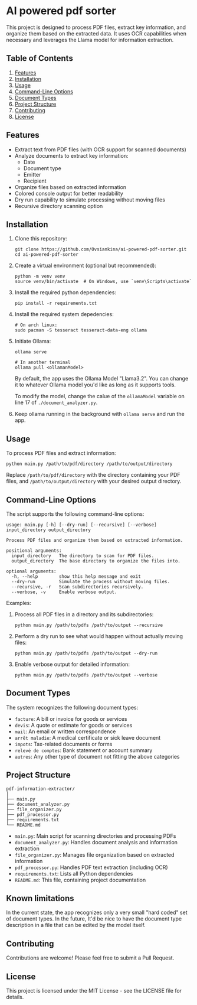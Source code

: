 # AI powered pdf sorter

This project is designed to process PDF files, extract key information, and organize them based on the extracted data. It uses OCR capabilities when necessary and leverages the Llama model for information extraction.

## Table of Contents

1. [Features](#features)
2. [Installation](#installation)
3. [Usage](#usage)
4. [Command-Line Options](#command-line-options)
5. [Document Types](#document-types)
6. [Project Structure](#project-structure)
7. [Contributing](#contributing)
8. [License](#license)

## Features

- Extract text from PDF files (with OCR support for scanned documents)
- Analyze documents to extract key information:
  - Date
  - Document type
  - Emitter
  - Recipient
- Organize files based on extracted information
- Colored console output for better readability
- Dry run capability to simulate processing without moving files
- Recursive directory scanning option

## Installation

1. Clone this repository:
   ```
   git clone https://github.com/Ovsiankina/ai-powered-pdf-sorter.git
   cd ai-powered-pdf-sorter
   ```

2. Create a virtual environment (optional but recommended):
   ```
   python -m venv venv
   source venv/bin/activate  # On Windows, use `venv\Scripts\activate`
   ```

3. Install the required python dependencies:
   ```
   pip install -r requirements.txt
   ```
4. Install the required system depedencies:
    ```
    # On arch linux:
    sudo pacman -S tesseract tesseract-data-eng ollama
    ```

5. Initiate Ollama:
    ```
    ollama serve
    
    # In another terminal
    ollama pull <ollamanModel>
    ```

    By default, the app uses the Ollama Model "Llama3.2".
    You can change it to whatever Ollama model you'd like as long as it supports
    tools.
    
    To modify the model, change the calue of the `ollamaModel` variable on line 17 
    of `./document_analyzer.py`.

6. Keep ollama running in the background with `ollama serve` and run the app. 

## Usage

To process PDF files and extract information:

```
python main.py /path/to/pdf/directory /path/to/output/directory
```

Replace `/path/to/pdf/directory` with the directory containing your PDF files, and `/path/to/output/directory` with your desired output directory.

## Command-Line Options

The script supports the following command-line options:

```
usage: main.py [-h] [--dry-run] [--recursive] [--verbose] input_directory output_directory

Process PDF files and organize them based on extracted information.

positional arguments:
  input_directory   The directory to scan for PDF files.
  output_directory  The base directory to organize the files into.

optional arguments:
  -h, --help        show this help message and exit
  --dry-run         Simulate the process without moving files.
  --recursive, -r   Scan subdirectories recursively.
  --verbose, -v     Enable verbose output.
```

Examples:

1. Process all PDF files in a directory and its subdirectories:
   ```
   python main.py /path/to/pdfs /path/to/output --recursive
   ```

2. Perform a dry run to see what would happen without actually moving files:
   ```
   python main.py /path/to/pdfs /path/to/output --dry-run
   ```

3. Enable verbose output for detailed information:
   ```
   python main.py /path/to/pdfs /path/to/output --verbose
   ```

## Document Types

The system recognizes the following document types:

- `facture`: A bill or invoice for goods or services
- `devis`: A quote or estimate for goods or services
- `mail`: An email or written correspondence
- `arrêt maladie`: A medical certificate or sick leave document
- `impots`: Tax-related documents or forms
- `relevé de comptes`: Bank statement or account summary
- `autres`: Any other type of document not fitting the above categories

## Project Structure

```
pdf-information-extractor/
│
├── main.py
├── document_analyzer.py
├── file_organizer.py
├── pdf_processor.py
├── requirements.txt
└── README.md
```

- `main.py`: Main script for scanning directories and processing PDFs
- `document_analyzer.py`: Handles document analysis and information extraction
- `file_organizer.py`: Manages file organization based on extracted information
- `pdf_processor.py`: Handles PDF text extraction (including OCR)
- `requirements.txt`: Lists all Python dependencies
- `README.md`: This file, containing project documentation

## Known limitations

In the current state, the app recognizes only a very small "hard coded" set
of document types.
In the future, It'd be nice to have the document type description in a file that
can be edited by the model itself.

## Contributing

Contributions are welcome! Please feel free to submit a Pull Request.

## License

This project is licensed under the MIT License - see the LICENSE file for details.
